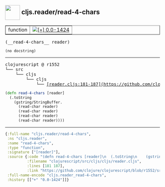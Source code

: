 ## <img width="48px" valign="middle" src="http://i.imgur.com/Hi20huC.png"> cljs.reader/read-4-chars

 <table border="1">
<tr>
<td>function</td>
<td><a href="https://github.com/cljsinfo/api-refs/tree/0.0-1424"><img valign="middle" alt="[+] 0.0-1424" src="https://img.shields.io/badge/+-0.0--1424-lightgrey.svg"></a> </td>
</tr>
</table>

 <samp>
(__read-4-chars__ reader)<br>
</samp>

```
(no docstring)
```

---

 <pre>
clojurescript @ r1552
└── src
    └── cljs
        └── cljs
            └── <ins>[reader.cljs:181-187](https://github.com/clojure/clojurescript/blob/r1552/src/cljs/cljs/reader.cljs#L181-L187)</ins>
</pre>

```clj
(defn read-4-chars [reader]
  (.toString
    (gstring/StringBuffer.
      (read-char reader)
      (read-char reader)
      (read-char reader)
      (read-char reader))))
```


---

```clj
{:full-name "cljs.reader/read-4-chars",
 :ns "cljs.reader",
 :name "read-4-chars",
 :type "function",
 :signature ["[reader]"],
 :source {:code "(defn read-4-chars [reader]\n  (.toString\n    (gstring/StringBuffer.\n      (read-char reader)\n      (read-char reader)\n      (read-char reader)\n      (read-char reader))))",
          :filename "clojurescript/src/cljs/cljs/reader.cljs",
          :lines [181 187],
          :link "https://github.com/clojure/clojurescript/blob/r1552/src/cljs/cljs/reader.cljs#L181-L187"},
 :full-name-encode "cljs.reader_read-4-chars",
 :history [["+" "0.0-1424"]]}

```
